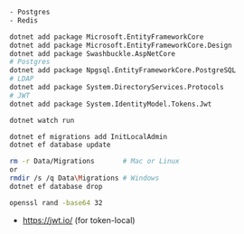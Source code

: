 ```bash
- Postgres
- Redis
```

```bash
dotnet add package Microsoft.EntityFrameworkCore
dotnet add package Microsoft.EntityFrameworkCore.Design
dotnet add package Swashbuckle.AspNetCore
# Postgres
dotnet add package Npgsql.EntityFrameworkCore.PostgreSQL
# LDAP
dotnet add package System.DirectoryServices.Protocols
# JWT
dotnet add package System.IdentityModel.Tokens.Jwt
```

```bash
dotnet watch run
```

```bash
dotnet ef migrations add InitLocalAdmin
dotnet ef database update
```

```bash
rm -r Data/Migrations       # Mac or Linux
or
rmdir /s /q Data\Migrations # Windows
dotnet ef database drop
```

```bash
openssl rand -base64 32
```
* https://jwt.io/ (for token-local)